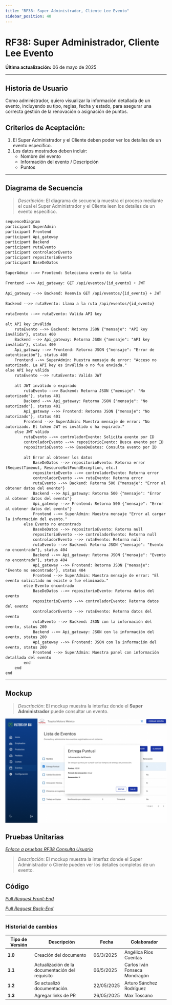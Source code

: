 ```yaml
---
title: "RF38: Super Administrador, Cliente Lee Evento"
sidebar_position: 40
---
```


# RF38: Super Administrador, Cliente Lee Evento

**Última actualización:** 06 de mayo de 2025

---

## Historia de Usuario

Como administrador, quiero visualizar la información detallada de un evento, incluyendo su tipo, reglas, fecha y estado, para asegurar una correcta gestión de la renovación o asignación de puntos.

## **Criterios de Aceptación:**

1. El Super Administrador y el Cliente deben poder ver los detalles de un evento específico.
2. Los datos mostrados deben incluir:
   - Nombre del evento
   - Información del evento / Descripción
   - Puntos

---

## **Diagrama de Secuencia**

> _Descripción_: El diagrama de secuencia muestra el proceso mediante el cual el Super Administrador y el Cliente leen los detalles de un evento específico.

```mermaid
sequenceDiagram
participant SuperAdmin
participant Frontend
participant Api_gateway
participant Backend
participant rutaEvento
participant controladorEvento
participant repositorioEvento
participant BaseDeDatos

SuperAdmin -->> Frontend: Selecciona evento de la tabla

Frontend -->> Api_gateway: GET /api/eventos/{id_evento} + JWT

Api_gateway -->> Backend: Reenvía GET /api/eventos/{id_evento} + JWT

Backend -->> rutaEvento: Llama a la ruta /api/eventos/{id_evento}

rutaEvento -->> rutaEvento: Valida API key

alt API key inválida
    rutaEvento -->> Backend: Retorna JSON {"mensaje": "API key inválida"}, status 400
    Backend -->> Api_gateway: Retorna JSON {"mensaje": "API key inválida"}, status 400
    Api_gateway -->> Frontend: Retorna JSON {"mensaje": "Error de autenticación"}, status 400
    Frontend -->> SuperAdmin: Muestra mensaje de error: "Acceso no autorizado. La API key es inválida o no fue enviada."
else API key válida
    rutaEvento -->> rutaEvento: Valida JWT

    alt JWT inválido o expirado
        rutaEvento -->> Backend: Retorna JSON {"mensaje": "No autorizado"}, status 401
        Backend -->> Api_gateway: Retorna JSON {"mensaje": "No autorizado"}, status 401
        Api_gateway -->> Frontend: Retorna JSON {"mensaje": "No autorizado"}, status 401
        Frontend -->> SuperAdmin: Muestra mensaje de error: "No autorizado. El token JWT es inválido o ha expirado."
    else JWT válido
        rutaEvento -->> controladorEvento: Solicita evento por ID
        controladorEvento -->> repositorioEvento: Busca evento por ID
        repositorioEvento -->> BaseDeDatos: Consulta evento por ID

        alt Error al obtener los datos
            BaseDeDatos -->> repositorioEvento: Retorna error (RequestTimeout, ResourceNotFoundException, etc.)
            repositorioEvento -->> controladorEvento: Retorna error
            controladorEvento -->> rutaEvento: Retorna error
            rutaEvento -->> Backend: Retorna 500 {"mensaje": "Error al obtener datos del evento"}
            Backend -->> Api_gateway: Retorna 500 {"mensaje": "Error al obtener datos del evento"}
            Api_gateway -->> Frontend: Retorna 500 {"mensaje": "Error al obtener datos del evento"}
            Frontend -->> SuperAdmin: Muestra mensaje "Error al cargar la información del evento."
        else Evento no encontrado
            BaseDeDatos -->> repositorioEvento: Retorna null
            repositorioEvento -->> controladorEvento: Retorna null
            controladorEvento -->> rutaEvento: Retorna null
            rutaEvento -->> Backend: Retorna JSON {"mensaje": "Evento no encontrado"}, status 404
            Backend -->> Api_gateway: Retorna JSON {"mensaje": "Evento no encontrado"}, status 404
            Api_gateway -->> Frontend: Retorna JSON {"mensaje": "Evento no encontrado"}, status 404
            Frontend -->> SuperAdmin: Muestra mensaje de error: "El evento solicitado no existe o fue eliminado."
        else Evento encontrado
            BaseDeDatos -->> repositorioEvento: Retorna datos del evento
            repositorioEvento -->> controladorEvento: Retorna datos del evento
            controladorEvento -->> rutaEvento: Retorna datos del evento
            rutaEvento -->> Backend: JSON con la información del evento, status 200
            Backend -->> Api_gateway: JSON con la información del evento, status 200
            Api_gateway -->> Frontend: JSON con la información del evento, status 200
            Frontend -->> SuperAdmin: Muestra panel con información detallada del evento
        end
    end
end
```

---

## **Mockup**

> _Descripción_: El mockup muestra la interfaz donde el **Super Administrador** puede consultar un evento.

![Interfaz para consultar un evento](imagenes/RF38ConsultaEvento.png)

## **Pruebas Unitarias**

_<u>[Enlace a pruebas RF38 Consulta Usuario](https://docs.google.com/spreadsheets/d/1NLGwGrGA5PVOEzLaqxa8Ts1D_Ng3QzzqNKWJYUzxD-M/edit?gid=1081692928#gid=1081692928)</u>_

> _Descripción_: El mockup muestra la interfaz donde el Super Administrador o Cliente pueden ver los detalles completos de un evento.

## **Código**

_<u>[Pull Request Front-End](https://github.com/CodeAnd-Co/Frontend-Text-Lines/pull/64)</u>_

_<u>[Pull Request Back-End](https://github.com/CodeAnd-Co/Backend-textiles/pull/53)</u>_

---

### Historial de cambios

| **Tipo de Versión** | **Descripción**                                 | **Fecha**  | **Colaborador**               |
| ------------------- | ----------------------------------------------- | ---------- | ----------------------------- |
| **1.0**             | Creación del documento                          | 06/3/2025  | Angélica Rios Cuentas         |
| **1.1**             | Actualización de la documentación del requisito | 06/5/2025  | Carlos Iván Fonseca Mondragón |
| **1.2**             | Se actualizó documentación.                     | 22/05/2025 | Arturo Sánchez Rodríguez      |
| **1.3**             | Agregar links de PR                             | 26/05/2025 | Max Toscano                   |
